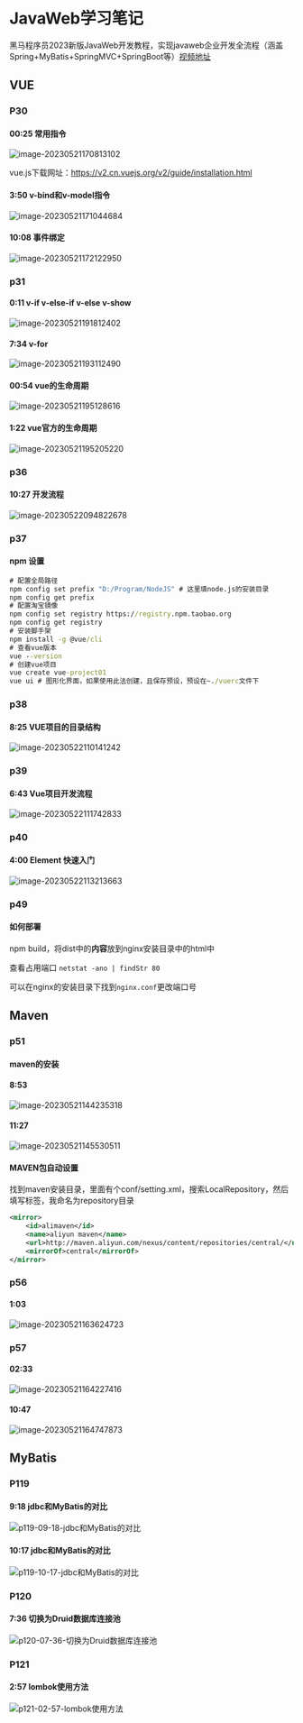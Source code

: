 # JavaWeb学习笔记

黑马程序员2023新版JavaWeb开发教程，实现javaweb企业开发全流程（涵盖Spring+MyBatis+SpringMVC+SpringBoot等）[视频地址](https://www.bilibili.com/video/BV1m84y1w7Tb)

## VUE

### P30

#### 00:25 常用指令

![image-20230521170813102](https://assets-1302294329.cos.ap-shanghai.myqcloud.com/2025/md/202505150238153.png)

vue.js下载网址：https://v2.cn.vuejs.org/v2/guide/installation.html

#### 3:50 v-bind和v-model指令

![image-20230521171044684](https://assets-1302294329.cos.ap-shanghai.myqcloud.com/2025/md/202505150238154.png)

#### 10:08 事件绑定

![image-20230521172122950](https://assets-1302294329.cos.ap-shanghai.myqcloud.com/2025/md/202505150238155.png)

### p31

#### 0:11 v-if v-else-if v-else v-show

![image-20230521191812402](https://assets-1302294329.cos.ap-shanghai.myqcloud.com/2025/md/202505150238156.png)

#### 7:34 v-for

![image-20230521193112490](https://assets-1302294329.cos.ap-shanghai.myqcloud.com/2025/md/202505150238157.png)

#### 00:54 vue的生命周期

![image-20230521195128616](https://assets-1302294329.cos.ap-shanghai.myqcloud.com/2025/md/202505150238158.png)

#### 1:22 vue官方的生命周期

![image-20230521195205220](https://assets-1302294329.cos.ap-shanghai.myqcloud.com/2025/md/202505150238159.png)

### p36

#### 10:27 开发流程

![image-20230522094822678](https://assets-1302294329.cos.ap-shanghai.myqcloud.com/2025/md/202505150238160.png)

### p37

#### npm 设置

```cmd
# 配置全局路径
npm config set prefix "D:/Program/NodeJS" # 这里填node.js的安装目录
npm config get prefix
# 配置淘宝镜像
npm config set registry https://registry.npm.taobao.org
npm config get registry
# 安装脚手架
npm install -g @vue/cli
# 查看vue版本
vue --version
# 创建vue项目
vue create vue-project01
vue ui # 图形化界面，如果使用此法创建，且保存预设，预设在~./vuerc文件下
```

### p38

#### 8:25 VUE项目的目录结构

![image-20230522110141242](https://assets-1302294329.cos.ap-shanghai.myqcloud.com/2025/md/202505150238161.png)

### p39

#### 6:43 Vue项目开发流程

![image-20230522111742833](https://assets-1302294329.cos.ap-shanghai.myqcloud.com/2025/md/202505150238162.png)

### p40

#### 4:00 Element 快速入门

![image-20230522113213663](https://assets-1302294329.cos.ap-shanghai.myqcloud.com/2025/md/202505150238163.png)

### p49

#### 如何部署

npm build，将dist中的**内容**放到nginx安装目录中的html中

查看占用端口 `netstat -ano | findStr 80`

可以在nginx的安装目录下找到`nginx.conf`更改端口号

## Maven

### p51

#### maven的安装

#### 8:53

![image-20230521144235318](https://assets-1302294329.cos.ap-shanghai.myqcloud.com/2025/md/202505150238164.png)

#### 11:27

![image-20230521145530511](https://assets-1302294329.cos.ap-shanghai.myqcloud.com/2025/md/202505150238165.png)

#### MAVEN包自动设置

找到maven安装目录，里面有个conf/setting.xml，搜索LocalRepository，然后填写标签，我命名为repository目录

```xml
<mirror>
    <id>alimaven</id>
    <name>aliyun maven</name>
    <url>http://maven.aliyun.com/nexus/content/repositories/central/</url>
    <mirrorOf>central</mirrorOf>
</mirror>
```

### p56

#### 1:03

![image-20230521163624723](https://assets-1302294329.cos.ap-shanghai.myqcloud.com/2025/md/202505150238166.png)

### p57

#### 02:33

![image-20230521164227416](https://assets-1302294329.cos.ap-shanghai.myqcloud.com/2025/md/202505150238167.png)

#### 10:47

![image-20230521164747873](https://assets-1302294329.cos.ap-shanghai.myqcloud.com/2025/md/202505150238168.png)

## MyBatis

### P119

#### 9:18 jdbc和MyBatis的对比

![p119-09-18-jdbc和MyBatis的对比](https://assets-1302294329.cos.ap-shanghai.myqcloud.com/2025/md/202505150238169.png)

#### 10:17 jdbc和MyBatis的对比

![p119-10-17-jdbc和MyBatis的对比](https://assets-1302294329.cos.ap-shanghai.myqcloud.com/2025/md/202505150238170.png)

### P120

#### 7:36 切换为Druid数据库连接池

![p120-07-36-切换为Druid数据库连接池](https://assets-1302294329.cos.ap-shanghai.myqcloud.com/2025/md/202505150238171.png)

### P121

#### 2:57 lombok使用方法

![p121-02-57-lombok使用方法](https://assets-1302294329.cos.ap-shanghai.myqcloud.com/2025/md/202505150238172.png)

